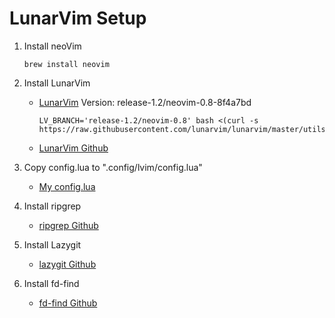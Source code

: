 # LunarVim Setup

1. Install neoVim 
    ```
    brew install neovim
    ```
2. Install LunarVim
    - [LunarVim](https://www.lunarvim.org/) Version: release-1.2/neovim-0.8-8f4a7bd
        ```
        LV_BRANCH='release-1.2/neovim-0.8' bash <(curl -s https://raw.githubusercontent.com/lunarvim/lunarvim/master/utils/installer/install.sh)
        ```
    - [LunarVim Github](https://github.com/lunarvim/lunarvim)
3. Copy config.lua to ".config/lvim/config.lua"
    - [My config.lua]((https://github.com/rong118/dev_setup/blob/master/lvim_setup/config.lua))
3. Install ripgrep
    * [ripgrep Github](https://github.com/BurntSushi/ripgrep)
    
4. Install Lazygit
    * [lazygit Github](https://github.com/jesseduffield/lazygit)

5. Install fd-find
    * [fd-find Github](https://github.com/sharkdp/fd)

